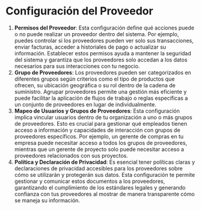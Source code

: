# Configuración del Proveedor

1. **Permisos del Proveedor**: Esta configuración define qué acciones puede o no puede realizar un proveedor dentro del sistema. Por ejemplo, puedes controlar si los proveedores pueden ver solo sus transacciones, enviar facturas, acceder a historiales de pago o actualizar su información. Establecer estos permisos ayuda a mantener la seguridad del sistema y garantiza que los proveedores solo accedan a los datos necesarios para sus interacciones con tu negocio.
2. **Grupo de Proveedores**: Los proveedores pueden ser categorizados en diferentes grupos según criterios como el tipo de productos que ofrecen, su ubicación geográfica o su rol dentro de la cadena de suministro. Agrupar proveedores permite una gestión más eficiente y puede facilitar la aplicación de flujos de trabajo o reglas específicas a un conjunto de proveedores en lugar de individualmente.
3. **Mapeo de Usuarios y Grupos de Proveedores**: Esta configuración implica vincular usuarios dentro de tu organización a uno o más grupos de proveedores. Esto es crucial para gestionar qué empleados tienen acceso a información y capacidades de interacción con grupos de proveedores específicos. Por ejemplo, un gerente de compras en tu empresa puede necesitar acceso a todos los grupos de proveedores, mientras que un gerente de proyecto solo puede necesitar acceso a proveedores relacionados con sus proyectos.
4. **Política y Declaración de Privacidad**: Es esencial tener políticas claras y declaraciones de privacidad accesibles para los proveedores sobre cómo se utilizarán y protegerán sus datos. Esta configuración te permite gestionar y comunicar estos documentos a los proveedores, garantizando el cumplimiento de los estándares legales y generando confianza con tus proveedores al mostrar de manera transparente cómo se maneja su información.
